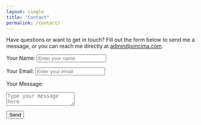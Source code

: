 ```yaml
---
layout: single
title: "Contact"
permalink: /contact/
---
```


Have questions or want to get in touch? Fill out the form below to send me a message, or you can reach me directly at [admin@xincima.com](mailto:admin@xincima.com).

<form action="https://formspree.io/f/mzzbrzgn" method="POST">
  <label for="name">Your Name:</label>
  <input type="text" id="name" name="name" placeholder="Enter your name" required>

  <label for="email">Your Email:</label>
  <input type="email" id="email" name="email" placeholder="Enter your email" required>

  <label for="message">Your Message:</label>
  <textarea id="message" name="message" placeholder="Type your message here" required></textarea>

  <button type="submit">Send</button>
</form>
